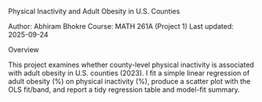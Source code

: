 Physical Inactivity and Adult Obesity in U.S. Counties

Author: Abhiram Bhokre
Course: MATH 261A (Project 1)
Last updated: 2025-09-24

Overview

This project examines whether county-level physical inactivity is associated with adult obesity in U.S. counties (2023). I fit a simple linear regression of adult obesity (%) on physical inactivity (%), produce a scatter plot with the OLS fit/band, and report a tidy regression table and model-fit summary.